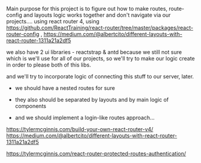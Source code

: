 Main purpose for this project is to figure out how to make routes, route-config and layouts logic works together
and don't navigate via our projects....
using react router 4, using https://github.com/ReactTraining/react-router/tree/master/packages/react-router-config
, https://medium.com/@albertcito/different-layouts-with-react-router-1311a21a2df5

we also have 2 ui libraries - reactstrap & antd
because we still not sure which is we'll use for all of our projects, so we'll try to make our logic create in order to please both of this libs.

and we'll try to incorporate logic of connecting this stuff to our server, later.




- we should have a nested routes for sure


- they also should be separated by layouts and by main logic of components


- and we should implement a login-like routes approach...

https://tylermcginnis.com/build-your-own-react-router-v4/
https://medium.com/@albertcito/different-layouts-with-react-router-1311a21a2df5

https://tylermcginnis.com/react-router-protected-routes-authentication/
